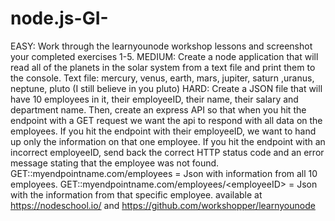 # node.js-GI-
EASY:  Work through the learnyounode workshop lessons and screenshot your completed exercises 1-5. MEDIUM: Create a node application that will read all of the planets in the solar system from a text file and print them to the console. Text file: mercury, venus, earth, mars, jupiter, saturn ,uranus, neptune, pluto (I still believe in you pluto)  HARD: Create a JSON file that will have 10 employees in it, their employeeID, their name, their salary and department name. Then, create an express API so that when you hit the endpoint with a GET request we want the api to respond with all data on the employees. If you hit the endpoint with their employeeID, we want to hand up only the information on that one employee. If you hit the endpoint with an incorrect employeeID, send back the correct HTTP status code and an error message stating that the employee was not found. GET::myendpointname.com/employees = Json with information from all 10 employees. GET::myendpointname.com/employees/&lt;employeeID> = Json with the information from that specific employee. available at  https://nodeschool.io/  and https://github.com/workshopper/learnyounode 
